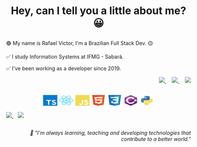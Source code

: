 # <p align="center">Hey, can I tell you a little about me? 😀</p>

🟢 My name is Rafael Victor, I'm a Brazilian Full Stack Dev. 🟡

✅ I study Information Systems at IFMG - Sabará.

✅ I've been working as a developer since 2019.


<div align="right"> 
  <a href="https://www.instagram.com/rafaelvictor01/" target="_blank">
    <img src="https://img.shields.io/badge/-Instagram-%23E4405F?style=for-the-badge&logo=instagram&logoColor=white" target="_blank">
  </a>
  &nbsp;&nbsp;&nbsp;
  <a href = "mailto:rafaelvictor.bernardes@gmail.com">
    <img src="https://img.shields.io/badge/-Gmail-%23333?style=for-the-badge&logo=gmail&logoColor=white" target="_blank">
  </a>
  &nbsp;&nbsp;&nbsp;
  <a href="https://www.linkedin.com/in/rafael-victor-806655111/" target="_blank">
    <img src="https://img.shields.io/badge/-LinkedIn-%230077B5?style=for-the-badge&logo=linkedin&logoColor=white" target="_blank">
  </a>
</div>

##

<div>
  <div align="center">
    <img align="center" alt="rafaelvictor01-Ts" height="30" width="40" src="https://raw.githubusercontent.com/devicons/devicon/master/icons/typescript/typescript-plain.svg">
    <img align="center" alt="rafaelvictor01-React" height="30" width="40" src="https://raw.githubusercontent.com/devicons/devicon/master/icons/react/react-original.svg">
    <img align="center" alt="rafaelvictor01-Js" height="30" width="40" src="https://raw.githubusercontent.com/devicons/devicon/master/icons/javascript/javascript-plain.svg">
    <img align="center" alt="rafaelvictor01-HTML" height="30" width="40" src="https://raw.githubusercontent.com/devicons/devicon/master/icons/html5/html5-original.svg">
    <img align="center" alt="rafaelvictor01-CSS" height="30" width="40" src="https://raw.githubusercontent.com/devicons/devicon/master/icons/css3/css3-original.svg">
    <img align="center" alt="rafaelvictor01-Csharp" height="30" width="40" src="https://raw.githubusercontent.com/devicons/devicon/master/icons/csharp/csharp-original.svg">
    <img align="center" alt="rafaelvictor01-Python" height="30" width="40" src="https://raw.githubusercontent.com/devicons/devicon/master/icons/python/python-original.svg">
  </div>
  <br/>
  <a href="https://github.com/rafaelvictor01">
    <img height="180em" src="https://github-readme-stats.vercel.app/api?username=rafaelvictor01&show_icons=true&theme=tokyonight&include_all_commits=true&count_private=true" />
  </a>
    &nbsp;&nbsp;
  <a href="https://github.com/rafaelvictor01">
    <img height="180em" src="https://github-readme-stats.vercel.app/api/top-langs/?username=rafaelvictor01&layout=compact&langs_count=7&theme=tokyonight" />
  </a>
</div>

##

###### <p align="right">🚀 *"I'm always learning, teaching and developing technologies that contribute to a better world."*</p>
